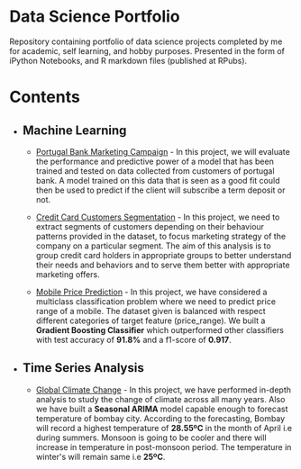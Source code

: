 # Data Science Portfolio
Repository containing portfolio of data science projects completed by me for academic, self learning, and hobby purposes. Presented in the form of iPython Notebooks, and R markdown files (published at RPubs).

# Contents

* ## Machine Learning 
  * [Portugal Bank Marketing Campaign](https://github.com/arun2728/data-science-portfolio/tree/main/Portugal%20Bank%20Marketing%20Campaign) - In this project, we will evaluate the performance and predictive power of a model that has been trained and tested on data collected from customers of portugal bank. A model trained on this data that is seen as a good fit could then be used to predict if the client will subscribe a term deposit or not.
  
  * [Credit Card Customers Segmentation](https://github.com/arun2728/data-science-portfolio/tree/main/Customer%20Segmentation) - In this project, we need to extract segments of customers depending on their behaviour patterns provided in the dataset, to focus marketing strategy of the company on a particular segment. The aim of this analysis is to group credit card holders in appropriate groups to better understand their needs and behaviors and to serve them better with appropriate marketing offers.
  
  * [Mobile Price Prediction](https://github.com/arun2728/data-science-portfolio/tree/main/Mobile%20Price%20Classification#mobile-price-prediction) - In this project, we have considered a  multiclass classification problem where we need to predict price range of a mobile. The dataset given is balanced with respect different categories of target feature (price_range). We built a **Gradient Boosting Classifier** which outperformed other classifiers with test accuracy of **91.8%** and a f1-score of **0.917**.

* ## Time Series Analysis

  * [Global Climate Change](https://github.com/arun2728/data-science-portfolio/tree/main/Global%20Climate%20Change) - In this project, we have performed in-depth analysis to study the change of climate across all many years. Also we have built a **Seasonal ARIMA** model capable enough to forecast temperature of bombay city. According to the forecasting, Bombay will record a highest temperature of **28.55ºC** in the month of April i.e during summers. Monsoon is going to be cooler and there will increase in temperature in post-monsoon period. The temperature in winter's will remain same i.e **25ºC**.
